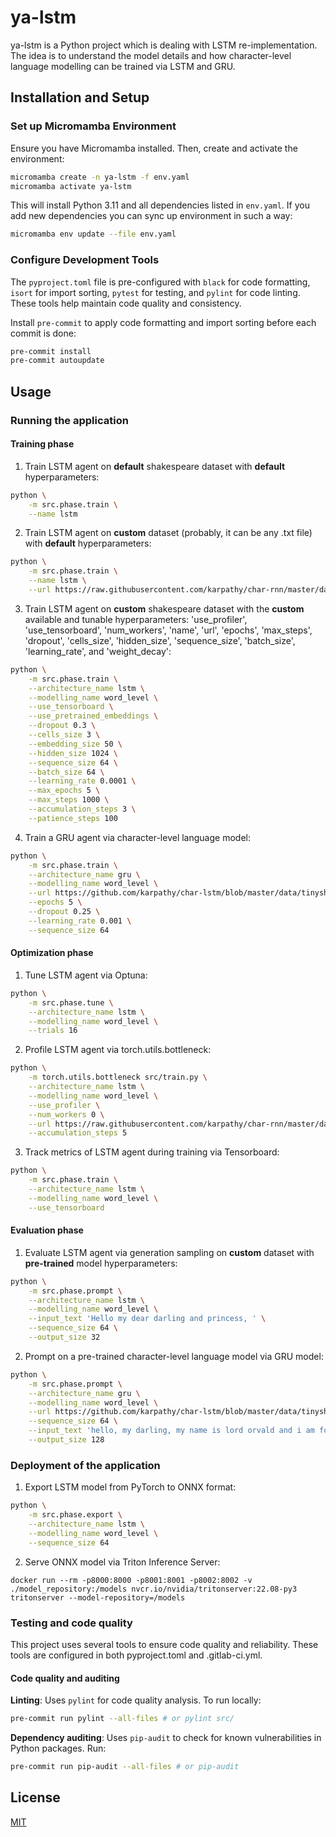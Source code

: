 # ya-lstm

ya-lstm is a Python project which is dealing with LSTM re-implementation. The idea is to understand the model details and how character-level language modelling can be trained via LSTM and GRU.

## Installation and Setup

### Set up Micromamba Environment

Ensure you have Micromamba installed. Then, create and activate the environment:

```bash
micromamba create -n ya-lstm -f env.yaml
micromamba activate ya-lstm
```

This will install Python 3.11 and all dependencies listed in `env.yaml`. If you add new dependencies you can sync up environment in such a way:

```bash
micromamba env update --file env.yaml
```

### Configure Development Tools

The `pyproject.toml` file is pre-configured with `black` for code formatting, `isort` for import sorting, `pytest` for testing, and `pylint` for code linting. These tools help maintain code quality and consistency.

Install `pre-commit` to apply code formatting and import sorting before each commit is done:

```bash
pre-commit install
pre-commit autoupdate
```

## Usage

### Running the application

#### Training phase

1. Train LSTM agent on **default** shakespeare dataset with **default** hyperparameters:

```bash
python \
    -m src.phase.train \
    --name lstm
```

2. Train LSTM agent on **custom** dataset (probably, it can be any .txt file) with **default** hyperparameters:

```bash
python \
    -m src.phase.train \
    --name lstm \
    --url https://raw.githubusercontent.com/karpathy/char-rnn/master/data/tinyshakespeare/input.txt
```

3. Train LSTM agent on **custom** shakespeare dataset with the **custom** available and tunable hyperparameters: 'use_profiler', 'use_tensorboard', 'num_workers', 'name', 'url', 'epochs', 'max_steps', 'dropout', 'cells_size', 'hidden_size', 'sequence_size', 'batch_size', 'learning_rate', and 'weight_decay':

```bash
python \
    -m src.phase.train \
    --architecture_name lstm \
    --modelling_name word_level \
    --use_tensorboard \
    --use_pretrained_embeddings \
    --dropout 0.3 \
    --cells_size 3 \
    --embedding_size 50 \
    --hidden_size 1024 \
    --sequence_size 64 \
    --batch_size 64 \
    --learning_rate 0.0001 \
    --max_epochs 5 \
    --max_steps 1000 \
    --accumulation_steps 3 \
    --patience_steps 100
```

4. Train a GRU agent via character-level language model:

```bash
python \
    -m src.phase.train \
    --architecture_name gru \
    --modelling_name word_level \
    --url https://github.com/karpathy/char-lstm/blob/master/data/tinyshakespeare/input.txt \
    --epochs 5 \
    --dropout 0.25 \
    --learning_rate 0.001 \
    --sequence_size 64
```

#### Optimization phase

1. Tune LSTM agent via Optuna:

```bash
python \
    -m src.phase.tune \
    --architecture_name lstm \
    --modelling_name word_level \
    --trials 16
```

2. Profile LSTM agent via torch.utils.bottleneck:

```bash
python \
    -m torch.utils.bottleneck src/train.py \
    --architecture_name lstm \
    --modelling_name word_level \
    --use_profiler \
    --num_workers 0 \
    --url https://raw.githubusercontent.com/karpathy/char-rnn/master/data/tinyshakespeare/input.txt \
    --accumulation_steps 5
```

3. Track metrics of LSTM agent during training via Tensorboard:

```bash
python \
    -m src.phase.train \
    --architecture_name lstm \
    --modelling_name word_level \
    --use_tensorboard
```

#### Evaluation phase

1. Evaluate LSTM agent via generation sampling on **custom** dataset with **pre-trained** model hyperparameters:

```bash
python \
    -m src.phase.prompt \
    --architecture_name lstm \
    --modelling_name word_level \
    --input_text 'Hello my dear darling and princess, ' \
    --sequence_size 64 \
    --output_size 32
```


2. Prompt on a pre-trained character-level language model via GRU model:

```bash
python \
    -m src.phase.prompt \
    --architecture_name gru \
    --modelling_name word_level \
    --url https://github.com/karpathy/char-lstm/blob/master/data/tinyshakespeare/input.txt \
    --sequence_size 64 \
    --input_text 'hello, my darling, my name is lord orvald and i am fond of staring at your' \
    --output_size 128
```

### Deployment of the application

1. Export LSTM model from PyTorch to ONNX format:

```bash
python \
    -m src.phase.export \
    --architecture_name lstm \
    --modelling_name word_level \
    --sequence_size 64
```

2. Serve ONNX model via Triton Inference Server:

```
docker run --rm -p8000:8000 -p8001:8001 -p8002:8002 -v ./model_repository:/models nvcr.io/nvidia/tritonserver:22.08-py3 tritonserver --model-repository=/models
```

### Testing and code quality

This project uses several tools to ensure code quality and reliability. These tools are configured in both pyproject.toml and .gitlab-ci.yml.

#### Code quality and auditing

**Linting**: Uses `pylint` for code quality analysis. To run locally:

```bash
pre-commit run pylint --all-files # or pylint src/
```

**Dependency auditing**: Uses `pip-audit` to check for known vulnerabilities in Python packages. Run:

```bash
pre-commit run pip-audit --all-files # or pip-audit
```

## License

[MIT](./LICENSE)